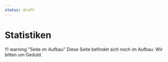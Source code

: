 ```yaml
---
status: draft
---
```


# Statistiken

!!! warning "Seite im Aufbau"
    Diese Seite befindet sich noch im Aufbau. Wir bitten um Geduld.